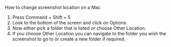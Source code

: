 How to change screenshot location on a Mac

1. Press Command + Shift + 5
2. Look to the bottom of the screen and click on Options.
3. Now either pick a folder that is listed or choose Other Location.
4. If you choose Other Location you can navigate to the folder you wish the screenshot to go to or create a new folder if required.
